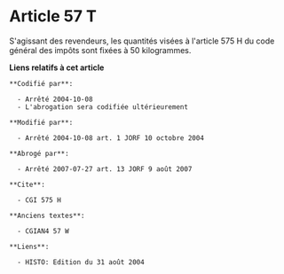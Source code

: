 # Article 57 T

S'agissant des revendeurs, les quantités visées à l'article 575 H du code général des impôts sont fixées à 50 kilogrammes.

**Liens relatifs à cet article**

	**Codifié par**:

	  - Arrêté 2004-10-08
	  - L'abrogation sera codifiée ultérieurement

	**Modifié par**:

	  - Arrêté 2004-10-08 art. 1 JORF 10 octobre 2004

	**Abrogé par**:

	  - Arrêté 2007-07-27 art. 13 JORF 9 août 2007

	**Cite**:

	  - CGI 575 H

	**Anciens textes**:

	  - CGIAN4 57 W

	**Liens**:

	  - HISTO: Edition du 31 août 2004
